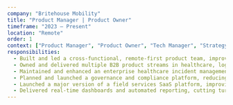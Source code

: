 ```yaml
---
company: "Britehouse Mobility"
title: "Product Manager | Product Owner"
timeframe: "2023 – Present"
location: "Remote"
order: 1
context: ["Product Manager", "Product Owner", "Tech Manager", "Strategy", "UX"]
responsibilities:
  - Built and led a cross-functional, remote-first product team, improving collaboration and onboarding.
  - Owned and delivered multiple B2B product streams in healthcare, logistics, retail, and field services.
  - Maintained and enhanced an enterprise healthcare incident management system with 6,000+ users.
  - Planned and launched a governance and compliance platform, reducing report preparation time by 80%.
  - Launched a major version of a field services SaaS platform, improving scalability and reducing load times by 50%.
  - Delivered real-time dashboards and automated reporting, cutting turnaround times by 90%.
---
```

